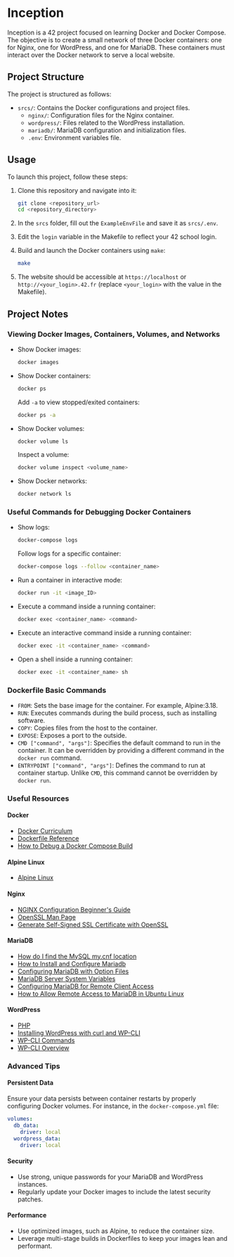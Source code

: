 # Inception

Inception is a 42 project focused on learning Docker and Docker Compose. The objective is to create a small network of three Docker containers: one for Nginx, one for WordPress, and one for MariaDB. These containers must interact over the Docker network to serve a local website.


## Project Structure

The project is structured as follows:
- `srcs/`: Contains the Docker configurations and project files.
  - `nginx/`: Configuration files for the Nginx container.
  - `wordpress/`: Files related to the WordPress installation.
  - `mariadb/`: MariaDB configuration and initialization files.
  - `.env`: Environment variables file.

## Usage

To launch this project, follow these steps:

1. Clone this repository and navigate into it:
    ```sh
    git clone <repository_url>
    cd <repository_directory>
    ```

2. In the `srcs` folder, fill out the `ExampleEnvFile` and save it as `srcs/.env`.

3. Edit the `login` variable in the Makefile to reflect your 42 school login.

4. Build and launch the Docker containers using `make`:
    ```sh
    make
    ```

5. The website should be accessible at `https://localhost` or `http://<your_login>.42.fr` (replace `<your_login>` with the value in the Makefile).

## Project Notes

### Viewing Docker Images, Containers, Volumes, and Networks

- Show Docker images:
  ```sh
  docker images
  ```

- Show Docker containers:
  ```sh
  docker ps
  ```
  Add `-a` to view stopped/exited containers:
  ```sh
  docker ps -a
  ```

- Show Docker volumes:
  ```sh
  docker volume ls
  ```
  Inspect a volume:
  ```sh
  docker volume inspect <volume_name>
  ```

- Show Docker networks:
  ```sh
  docker network ls
  ```

### Useful Commands for Debugging Docker Containers

- Show logs:
  ```sh
  docker-compose logs
  ```
  Follow logs for a specific container:
  ```sh
  docker-compose logs --follow <container_name>
  ```

- Run a container in interactive mode:
  ```sh
  docker run -it <image_ID>
  ```

- Execute a command inside a running container:
  ```sh
  docker exec <container_name> <command>
  ```

- Execute an interactive command inside a running container:
  ```sh
  docker exec -it <container_name> <command>
  ```

- Open a shell inside a running container:
  ```sh
  docker exec -it <container_name> sh
  ```

### Dockerfile Basic Commands

- `FROM`: Sets the base image for the container. For example, Alpine:3.18.
- `RUN`: Executes commands during the build process, such as installing software.
- `COPY`: Copies files from the host to the container.
- `EXPOSE`: Exposes a port to the outside.
- `CMD ["command", "args"]`: Specifies the default command to run in the container. It can be overridden by providing a different command in the `docker run` command.
- `ENTRYPOINT ["command", "args"]`: Defines the command to run at container startup. Unlike `CMD`, this command cannot be overridden by `docker run`.

### Useful Resources

#### Docker
- [Docker Curriculum](https://docker-curriculum.com/)
- [Dockerfile Reference](https://docs.docker.com/engine/reference/builder/)
- [How to Debug a Docker Compose Build](https://www.matthewsetter.com/basic-docker-compose-debugging/)

#### Alpine Linux
- [Alpine Linux](https://www.alpinelinux.org/)

#### Nginx
- [NGINX Configuration Beginner's Guide](https://nginx.org/en/docs/beginners_guide.html)
- [OpenSSL Man Page](https://www.openssl.org/docs/man1.0.2/man1/openssl-req.html)
- [Generate Self-Signed SSL Certificate with OpenSSL](https://stackoverflow.com/a/10176685)

#### MariaDB
- [How do I find the MySQL my.cnf location](https://stackoverflow.com/a/2485758)
- [How to Install and Configure Mariadb](https://www.rootusers.com/how-to-install-and-configure-mariadb/)
- [Configuring MariaDB with Option Files](https://mariadb.com/kb/en/configuring-mariadb-with-option-files/)
- [MariaDB Server System Variables](https://mariadb.com/kb/en/server-system-variables/)
- [Configuring MariaDB for Remote Client Access](https://mariadb.com/kb/en/configuring-mariadb-for-remote-client-access/)
- [How to Allow Remote Access to MariaDB in Ubuntu Linux](https://geekrewind.com/allow-remote-access-to-mariadb-database-server-on-ubuntu-18-04/)

#### WordPress
- [PHP](https://www.php.net/)
- [Installing WordPress with curl and WP-CLI](https://make.wordpress.org/cli/handbook/guides/installing/)
- [WP-CLI Commands](https://developer.wordpress.org/cli/commands/)
- [WP-CLI Overview](https://jparks.work/index.php?title=Wp-cli)

### Advanced Tips

#### Persistent Data
Ensure your data persists between container restarts by properly configuring Docker volumes. For instance, in the `docker-compose.yml` file:
```yaml
volumes:
  db_data:
    driver: local
  wordpress_data:
    driver: local
```

#### Security
- Use strong, unique passwords for your MariaDB and WordPress instances.
- Regularly update your Docker images to include the latest security patches.

#### Performance
- Use optimized images, such as Alpine, to reduce the container size.
- Leverage multi-stage builds in Dockerfiles to keep your images lean and performant.

